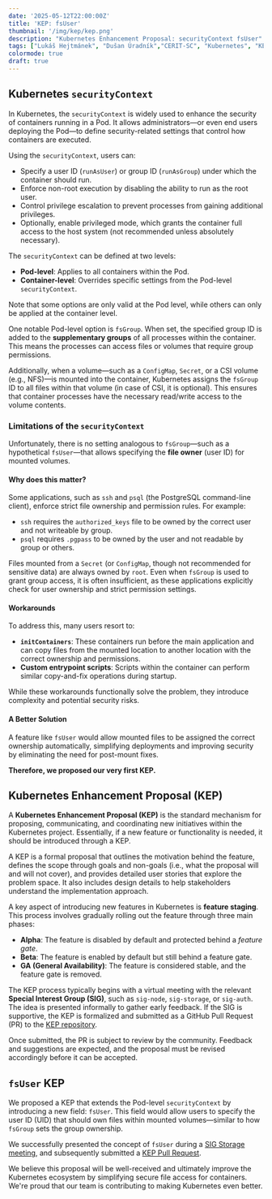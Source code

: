 ```yaml
---
date: '2025-05-12T22:00:00Z'
title: 'KEP: fsUser'
thumbnail: '/img/kep/kep.png'
description: "Kubernetes Enhancement Proposal: securityContext fsUser"
tags: ["Lukáš Hejtmánek", "Dušan Úradník","CERIT-SC", "Kubernetes", "KEP", "Security"]
colormode: true
draft: true
---
```


## Kubernetes `securityContext`

In Kubernetes, the `securityContext` is widely used to enhance the security of containers running in a Pod. It allows administrators—or even end users deploying the Pod—to define security-related settings that control how containers are executed.

Using the `securityContext`, users can:

- Specify a user ID (`runAsUser`) or group ID (`runAsGroup`) under which the container should run.
- Enforce non-root execution by disabling the ability to run as the root user.
- Control privilege escalation to prevent processes from gaining additional privileges.
- Optionally, enable privileged mode, which grants the container full access to the host system (not recommended unless absolutely necessary).

The `securityContext` can be defined at two levels:

- **Pod-level**: Applies to all containers within the Pod.
- **Container-level**: Overrides specific settings from the Pod-level `securityContext`.

Note that some options are only valid at the Pod level, while others can only be applied at the container level.

One notable Pod-level option is `fsGroup`. When set, the specified group ID is added to the **supplementary groups** of all processes within the container. This means the processes can access files or volumes that require group permissions.

Additionally, when a volume—such as a `ConfigMap`, `Secret`, or a CSI volume (e.g., NFS)—is mounted into the container, Kubernetes assigns the `fsGroup` ID to all files within that volume (in case of CSI, it is optional). This ensures that container processes have the necessary read/write access to the volume contents.


### Limitations of the `securityContext`

Unfortunately, there is no setting analogous to `fsGroup`—such as a hypothetical `fsUser`—that allows specifying the **file owner** (user ID) for mounted volumes.

#### Why does this matter?

Some applications, such as `ssh` and `psql` (the PostgreSQL command-line client), enforce strict file ownership and permission rules. For example:

- `ssh` requires the `authorized_keys` file to be owned by the correct user and not writeable by group.
- `psql` requires `.pgpass` to be owned by the user and not readable by group or others.

Files mounted from a `Secret` (or `ConfigMap`, though not recommended for sensitive data) are always owned by `root`. Even when `fsGroup` is used to grant group access, it is often insufficient, as these applications explicitly check for user ownership and strict permission settings.

#### Workarounds

To address this, many users resort to:

- **`initContainers`**: These containers run before the main application and can copy files from the mounted location to another location with the correct ownership and permissions.
- **Custom entrypoint scripts**: Scripts within the container can perform similar copy-and-fix operations during startup.

While these workarounds functionally solve the problem, they introduce complexity and potential security risks.

#### A Better Solution

A feature like `fsUser` would allow mounted files to be assigned the correct ownership automatically, simplifying deployments and improving security by eliminating the need for post-mount fixes. 

**Therefore, we proposed our very first KEP.**

## Kubernetes Enhancement Proposal (KEP)

A **Kubernetes Enhancement Proposal (KEP)** is the standard mechanism for proposing, communicating, and coordinating new initiatives within the Kubernetes project. Essentially, if a new feature or functionality is needed, it should be introduced through a KEP.

A KEP is a formal proposal that outlines the motivation behind the feature, defines the scope through goals and non-goals (i.e., what the proposal will and will not cover), and provides detailed user stories that explore the problem space. It also includes design details to help stakeholders understand the implementation approach.

A key aspect of introducing new features in Kubernetes is **feature staging**. This process involves gradually rolling out the feature through three main phases:

- **Alpha**: The feature is disabled by default and protected behind a *feature gate*.
- **Beta**: The feature is enabled by default but still behind a feature gate.
- **GA (General Availability)**: The feature is considered stable, and the feature gate is removed.

The KEP process typically begins with a virtual meeting with the relevant **Special Interest Group (SIG)**, such as `sig-node`, `sig-storage`, or `sig-auth`. The idea is presented informally to gather early feedback. If the SIG is supportive, the KEP is formalized and submitted as a GitHub Pull Request (PR) to the [KEP repository](https://github.com/kubernetes/enhancements).

Once submitted, the PR is subject to review by the community. Feedback and suggestions are expected, and the proposal must be revised accordingly before it can be accepted.

## `fsUser` KEP

We proposed a KEP that extends the Pod-level `securityContext` by introducing a new field: `fsUser`. This field would allow users to specify the user ID (UID) that should own files within mounted volumes—similar to how `fsGroup` sets the group ownership.

We successfully presented the concept of `fsUser` during a [SIG Storage meeting](https://docs.google.com/document/d/1-8KEG8AjAgKznS9NFm3qWqkGyCHmvU6HVl0sk5hwoAE/edit?tab=t.0#heading=h.k4uvxr6ssid4), and subsequently submitted a [KEP Pull Request](https://github.com/kubernetes/enhancements/pull/5281).

We believe this proposal will be well-received and ultimately improve the Kubernetes ecosystem by simplifying secure file access for containers. We're proud that our team is contributing to making Kubernetes even better.
